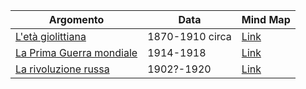 | Argomento                                                                                           | Data            | Mind Map                                                     |
| --------------------------------------------------------------------------------------------------- | --------------- | ------------------------------------------------------------ |
| [L'età giolittiana](L'et%C3%A0%20giolittiana/L'et%C3%A0%20giolittiana.md)                           | 1870-1910 circa | [Link](L'et%C3%A0%20giolittiana/Mind%20Map.png)              |
| [La Prima Guerra mondiale](La%20Prima%20Guerra%20mondiale/La%20Prima%20Guerra%20mondiale.md) | 1914-1918       | [Link](La%20Prima%20Guerra%20mondiale/Mind%20Map.png) |
| [La rivoluzione russa](La%20rivoluzione%20russa/La%20rivoluzione%20russa.md) | 1902?-1920 |     [Link](La%20rivoluzione%20russa/Mind%20Map.png)                                                                                       |                 |                                                              |
